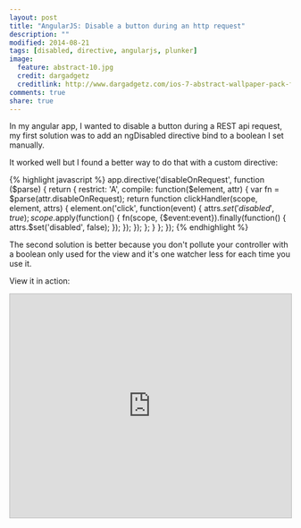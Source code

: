 ```yaml
---
layout: post
title: "AngularJS: Disable a button during an http request"
description: ""
modified: 2014-08-21
tags: [disabled, directive, angularjs, plunker]
image:
  feature: abstract-10.jpg
  credit: dargadgetz
  creditlink: http://www.dargadgetz.com/ios-7-abstract-wallpaper-pack-for-iphone-5-and-ipod-touch-retina/
comments: true
share: true  
---
```


In my angular app, I wanted to disable a button during a REST api request, my first solution was to add an ngDisabled directive bind to a boolean I set manually.

It worked well but I found a better way to do that with a custom directive:

{% highlight javascript %}
app.directive('disableOnRequest', function ($parse) {
    return {
        restrict: 'A',
        compile: function($element, attr) {
            var fn = $parse(attr.disableOnRequest);
            return function clickHandler(scope, element, attrs) {
                element.on('click', function(event) {
                    attrs.$set('disabled', true);
                    scope.$apply(function() {
                        fn(scope, {$event:event}).finally(function() {
                            attrs.$set('disabled', false);
                        });
                    });
                });
            };
        }
    };
});
{% endhighlight %}

The second solution is better because you don't pollute your controller with a boolean only used for the view and it's one watcher less for each time you use it.

View it in action:

<iframe style="border: 1px solid #bbb;width: 100%; height: 400px" src="http://embed.plnkr.co/V3UVgTzdtub9VpG5PUNJ/?t=run" frameborder="0" allowfullscreen="allowfullscreen">Loading plunk...</iframe>
